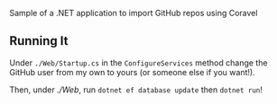 Sample of a .NET application to import GitHub repos using Coravel

## Running It

Under `./Web/Startup.cs` in the `ConfigureServices` method change the GitHub user from my own to yours (or someone else if you want!).

Then, under _./Web_, run `dotnet ef database update` then `dotnet run`!
